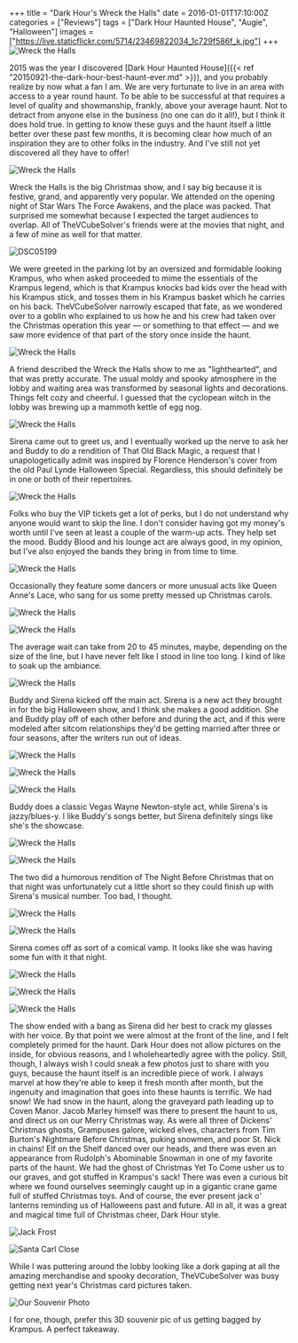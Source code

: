 +++
title = "Dark Hour's Wreck the Halls"
date = 2016-01-01T17:10:00Z
categories = ["Reviews"]
tags = ["Dark Hour Haunted House", "Augie", "Halloween"]
images = ["https://live.staticflickr.com/5714/23469822034_1c729f586f_k.jpg"]
+++
![Wreck the Halls](https://live.staticflickr.com/5714/23469822034_1c729f586f_k.jpg)

2015 was the year I discovered [Dark Hour Haunted House]({{< ref "20150921-the-dark-hour-best-haunt-ever.md" >}}), and you probably realize by now what a fan I am. We are very fortunate to live in an area with access to a year round haunt. To be able to be successful at that requires a level of quality and showmanship, frankly, above your average haunt. Not to detract from anyone else in the business (no one can do it all!), but I think it does hold true. In getting to know these guys and the haunt itself a little better over these past few months, it is becoming clear how much of an inspiration they are to other folks in the industry. And I've still not yet discovered all they have to offer!

<!--more-->

![Wreck the Halls](https://live.staticflickr.com/5741/24071970216_965aff2b99_k.jpg)

Wreck the Halls is the big Christmas show, and I say big because it is festive, grand, and apparently very popular. We attended on the opening night of Star Wars The Force Awakens, and the place was packed. That surprised me somewhat because I expected the target audiences to overlap. All of TheVCubeSolver's friends were at the movies that night, and a few of mine as well for that matter.

![DSC05199](https://live.staticflickr.com/5659/23481217363_2bdcdc7e1e_k.jpg)
 
We were greeted in the parking lot by an oversized and formidable looking Krampus, who when asked proceeded to mime the essentials of the Krampus legend, which is that Krampus knocks bad kids over the head with his Krampus stick, and tosses them in his Krampus basket which he carries on his back. TheVCubeSolver narrowly escaped that fate, as we wondered over to a goblin who explained to us how he and his crew had taken over the Christmas operation this year — or something to that effect — and we saw more evidence of that part of the story once inside the haunt.

![Wreck the Halls](https://live.staticflickr.com/1695/23471270343_6bc33d0b4d_k.jpg)

A friend described the Wreck the Halls show to me as "lighthearted", and that was pretty accurate. The usual moldy and spooky atmosphere in the lobby and waiting area was transformed by seasonal lights and decorations. Things felt cozy and cheerful. I guessed that the cyclopean witch in the lobby was brewing up a mammoth kettle of egg nog.

![Wreck the Halls](https://live.staticflickr.com/5809/24071970966_356b50bac8_k.jpg)

Sirena came out to greet us, and I eventually worked up the nerve to ask her and Buddy to do a rendition of That Old Black Magic, a request that I unapologetically admit was inspired by Florence Henderson's cover from the old Paul Lynde Halloween Special. Regardless, this should definitely be in one or both of their repertoires.

![Wreck the Halls](https://live.staticflickr.com/5781/23802378780_39a678c458_k.jpg)

Folks who buy the VIP tickets get a lot of perks, but I do not understand why anyone would want to skip the line. I don't consider having got my money's worth until I've seen at least a couple of the warm-up acts. They help set the mood. Buddy Blood and his lounge act are always good, in my opinion, but I've also enjoyed the bands they bring in from time to time.

![Wreck the Halls](https://live.staticflickr.com/5741/23469817884_fa1206853c_k.jpg)

Occasionally they feature some dancers or more unusual acts like Queen Anne's Lace, who sang for us some pretty messed up Christmas carols. 

![Wreck the Halls](https://live.staticflickr.com/5794/24071979676_04ef9c9b68_k.jpg)

![Wreck the Halls](https://live.staticflickr.com/5754/23730236519_cc20ee1cd5_k.jpg)

The average wait can take from 20 to 45 minutes, maybe, depending on the size of the line, but I have never felt like I stood in line too long. I kind of like to soak up the ambiance.

![Wreck the Halls](https://live.staticflickr.com/5719/23471278723_059844767b_k.jpg)

Buddy and Sirena kicked off the main act. Sirena is a new act they brought in for the big Halloween show, and I think she makes a good addition. She and Buddy play off of each other before and during the act, and if this were modeled after sitcom relationships they'd be getting married after three or four seasons, after the writers run out of ideas.

![Wreck the Halls](https://live.staticflickr.com/5829/24098059595_13c855ab4f_k.jpg)

![Wreck the Halls](https://live.staticflickr.com/5769/24015463151_1f82f00695_k.jpg)

![Wreck the Halls](https://live.staticflickr.com/5754/24015461841_b0416671de_k.jpg)

Buddy does a classic Vegas Wayne Newton-style act, while Sirena's is jazzy/blues-y. I like Buddy's songs better, but Sirena definitely sings like she's the showcase.

![Wreck the Halls](https://live.staticflickr.com/5799/24015464931_56bec8223f_k.jpg)

![Wreck the Halls](https://live.staticflickr.com/1666/23730244559_010d1dd7cc_k.jpg)

The two did a humorous rendition of The Night Before Christmas that on that night was unfortunately cut a little short so they could finish up with Sirena's musical number. Too bad, I thought.

![Wreck the Halls](https://live.staticflickr.com/5781/23802385040_57fb24d6f7_k.jpg)

![Wreck the Halls](https://live.staticflickr.com/5769/24071978256_0727db5b75_k.jpg)

Sirena comes off as sort of a comical vamp. It looks like she was having some fun with it that night.

![Wreck the Halls](https://live.staticflickr.com/1621/23989954452_a60edebf48_k.jpg)

![Wreck the Halls](https://live.staticflickr.com/5654/23471280443_bdff61599e_k.jpg)

![Wreck the Halls](https://live.staticflickr.com/5739/23802387920_321fc6cf93_k.jpg)

The show ended with a bang as Sirena did her best to crack my glasses with her voice. By that point we were almost at the front of the line, and I felt completely primed for the haunt. Dark Hour does not allow pictures on the inside, for obvious reasons, and I wholeheartedly agree with the policy. Still, though, I always wish I could sneak a few photos just to share with you guys, because the haunt itself is an incredible piece of work. I always marvel at how they're able to keep it fresh month after month, but the ingenuity and imagination that goes into these haunts is terrific. We had snow! We had snow in the haunt, along the graveyard path leading up to Coven Manor. Jacob Marley himself was there to present the haunt to us, and direct us on our Merry Christmas way. As were all three of Dickens' Christmas ghosts, Grampuses galore, wicked elves, characters from Tim Burton's Nightmare Before Christmas, puking snowmen, and poor St. Nick in chains! Elf on the Shelf danced over our heads, and there was even an appearance from Rudolph's Abominable Snowman in one of my favorite parts of the haunt. We had the ghost of Christmas Yet To Come usher us to our graves, and got stuffed in Krampus's sack! There was even a curious bit where we found ourselves seemingly caught up in a gigantic crane game full of stuffed Christmas toys. And of course, the ever present jack o' lanterns reminding us of Halloweens past and future. All in all, it was a great and magical time full of Christmas cheer, Dark Hour style.

![Jack Frost](https://live.staticflickr.com/1548/23802390040_b81514ee7f_k.jpg)

![Santa Carl Close](https://live.staticflickr.com/5764/23469827754_62d9d2f80a_k.jpg)

While I was puttering around the lobby looking like a dork gaping at all the amazing merchandise and spooky decoration, TheVCubeSolver was busy getting next year's Christmas card pictures taken.

![Our Souvenir Photo](https://live.staticflickr.com/1695/24098062955_58a914d4b3_k.jpg)

I for one, though, prefer this 3D souvenir pic of us getting bagged by Krampus. A perfect takeaway.
